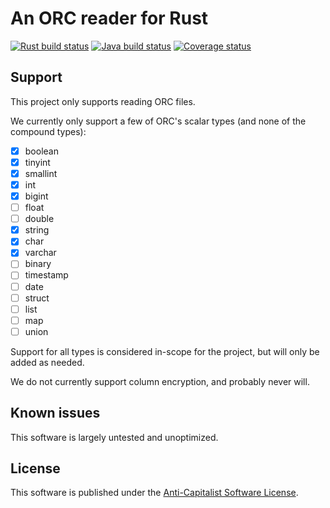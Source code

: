 # An ORC reader for Rust

[![Rust build status](https://img.shields.io/github/workflow/status/travisbrown/orcrs/rust-ci.svg?label=rust)](https://github.com/travisbrown/orcrs/actions)
[![Java build status](https://img.shields.io/github/workflow/status/travisbrown/orcrs/java-ci.svg?label=java)](https://github.com/travisbrown/orcrs/actions)
[![Coverage status](https://img.shields.io/codecov/c/github/travisbrown/orcrs/main.svg)](https://codecov.io/github/travisbrown/orcrs)

## Support

This project only supports reading ORC files.

We currently only support a few of ORC's scalar types (and none of the compound types):

- [x] boolean
- [x] tinyint
- [x] smallint
- [x] int
- [x] bigint
- [ ] float
- [ ] double
- [x] string
- [x] char
- [x] varchar
- [ ] binary
- [ ] timestamp
- [ ] date
- [ ] struct
- [ ] list
- [ ] map
- [ ] union

Support for all types is considered in-scope for the project, but will only be added as needed.

We do not currently support column encryption, and probably never will.

## Known issues

This software is largely untested and unoptimized.

## License

This software is published under the [Anti-Capitalist Software License][acsl].

[acsl]: https://anticapitalist.software/
[apache-orc]: https://orc.apache.org/
[orc-spec]: https://orc.apache.org/specification/ORCv1/
